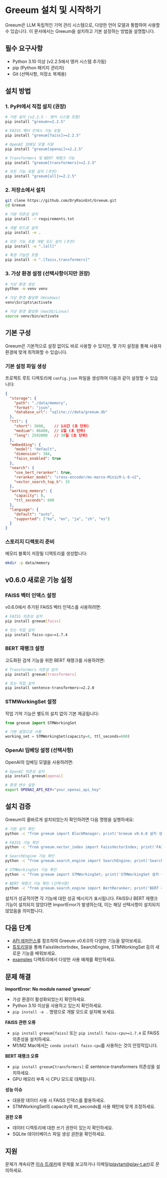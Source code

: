 ﻿# Greeum 설치 및 시작하기

Greeum은 LLM 독립적인 기억 관리 시스템으로, 다양한 언어 모델과 통합하여 사용할 수 있습니다. 이 문서에서는 Greeum을 설치하고 기본 설정하는 방법을 설명합니다.

## 필수 요구사항

- Python 3.10 이상 (v2.2.5에서 앵커 시스템 추가됨)
- pip (Python 패키지 관리자)
- Git (선택사항, 저장소 복제용)

## 설치 방법

### 1. PyPI에서 직접 설치 (권장)

```bash
# 기본 설치 (v2.2.5 - 앵커 시스템 포함)
pip install "greeum>=2.2.5"

# FAISS 벡터 인덱스 기능 포함
pip install "greeum[faiss]>=2.2.5"

# OpenAI 임베딩 모델 지원
pip install "greeum[openai]>=2.2.5"

# Transformers 및 BERT 재랭크 기능
pip install "greeum[transformers]>=2.2.5"

# 모든 기능 포함 설치 (추천)
pip install "greeum[all]>=2.2.5"
```

### 2. 저장소에서 설치

```bash
git clone https://github.com/DryRainEnt/Greeum.git
cd Greeum

# 기본 의존성 설치
pip install -r requirements.txt

# 개발 모드로 설치
pip install -e .

# 모든 기능 포함 개발 모드 설치 (추천)
pip install -e ".[all]"

# 특정 기능만 포함
pip install -e ".[faiss,transformers]"
```

### 3. 가상 환경 설정 (선택사항이지만 권장)

```bash
# 가상 환경 생성
python -m venv venv

# 가상 환경 활성화 (Windows)
venv\Scripts\activate

# 가상 환경 활성화 (macOS/Linux)
source venv/bin/activate
```

## 기본 구성

Greeum은 기본적으로 설정 없이도 바로 사용할 수 있지만, 몇 가지 설정을 통해 사용자 환경에 맞게 최적화할 수 있습니다.

### 기본 설정 파일 생성

프로젝트 루트 디렉토리에 `config.json` 파일을 생성하여 다음과 같이 설정할 수 있습니다:

```json
{
  "storage": {
    "path": "./data/memory",
    "format": "json",
    "database_url": "sqlite:///data/greeum.db"
  },
  "ttl": {
    "short": 3600,    // 1시간 (초 단위)
    "medium": 86400,  // 1일 (초 단위)
    "long": 2592000   // 30일 (초 단위)
  },
  "embedding": {
    "model": "default",
    "dimension": 384,
    "faiss_enabled": true
  },
  "search": {
    "use_bert_reranker": true,
    "reranker_model": "cross-encoder/ms-marco-MiniLM-L-6-v2",
    "vector_search_top_k": 15
  },
  "working_memory": {
    "capacity": 8,
    "ttl_seconds": 600
  },
  "language": {
    "default": "auto",
    "supported": ["ko", "en", "ja", "zh", "es"]
  }
}
```

### 스토리지 디렉토리 준비

메모리 블록이 저장될 디렉토리를 생성합니다:

```bash
mkdir -p data/memory
```

## v0.6.0 새로운 기능 설정

### FAISS 벡터 인덱스 설정

v0.6.0에서 추가된 FAISS 벡터 인덱스를 사용하려면:

```bash
# FAISS 의존성 설치
pip install greeum[faiss]

# 또는 직접 설치
pip install faiss-cpu>=1.7.4
```

### BERT 재랭크 설정

고도화된 검색 기능을 위한 BERT 재랭크를 사용하려면:

```bash
# Transformers 의존성 설치
pip install greeum[transformers]

# 또는 직접 설치
pip install sentence-transformers>=2.2.0
```

### STMWorkingSet 설정

작업 기억 기능은 별도의 설치 없이 기본 제공됩니다:

```python
from greeum import STMWorkingSet

# 기본 설정으로 사용
working_set = STMWorkingSet(capacity=8, ttl_seconds=600)
```

### OpenAI 임베딩 설정 (선택사항)

OpenAI의 임베딩 모델을 사용하려면:

```bash
# OpenAI 의존성 설치
pip install greeum[openai]

# 환경 변수 설정
export OPENAI_API_KEY="your_openai_api_key"
```

## 설치 검증

Greeum이 올바르게 설치되었는지 확인하려면 다음 명령을 실행하세요:

```bash
# 기본 설치 확인
python -c "from greeum import BlockManager; print('Greeum v0.6.0 설치 성공!')"

# FAISS 기능 확인
python -c "from greeum.vector_index import FaissVectorIndex; print('FAISS 벡터 인덱스 설치 성공!')"

# SearchEngine 기능 확인
python -c "from greeum.search_engine import SearchEngine; print('SearchEngine 설치 성공!')"

# STMWorkingSet 기능 확인
python -c "from greeum import STMWorkingSet; print('STMWorkingSet 설치 성공!')"

# BERT 재랭크 기능 확인 (선택사항)
python -c "from greeum.search_engine import BertReranker; print('BERT 재랭크 설치 성공!')"
```

설치가 성공적이면 각 기능에 대한 성공 메시지가 표시됩니다. FAISS나 BERT 재랭크 기능이 설치되지 않았다면 ImportError가 발생하는데, 이는 해당 선택사항이 설치되지 않았음을 의미합니다.

## 다음 단계

- [API 레퍼런스](api-reference.md)를 참조하여 Greeum v0.6.0의 다양한 기능을 알아보세요.
- [튜토리얼](tutorials.md)을 통해 FaissVectorIndex, SearchEngine, STMWorkingSet 등의 새로운 기능을 배워보세요.
- [examples](../examples/) 디렉토리에서 다양한 사용 예제를 확인하세요.

## 문제 해결

**ImportError: No module named 'greeum'**
- 가상 환경이 활성화되었는지 확인하세요.
- Python 3.10 이상을 사용하고 있는지 확인하세요.
- `pip install -e .` 명령으로 개발 모드로 설치해 보세요.

**FAISS 관련 오류**
- `pip install greeum[faiss]` 또는 `pip install faiss-cpu>=1.7.4` 로 FAISS 의존성을 설치하세요.
- M1/M2 Mac에서는 `conda install faiss-cpu`를 사용하는 것이 안정적입니다.

**BERT 재랭크 오류**
- `pip install greeum[transformers]` 로 sentence-transformers 의존성을 설치하세요.
- GPU 메모리 부족 시 CPU 모드로 대체됩니다.

**성능 이슈**
- 대용량 데이터 사용 시 FAISS 인덱스를 활용하세요.
- STMWorkingSet의 capacity와 ttl_seconds를 사용 패턴에 맞게 조정하세요.

**권한 오류**
- 데이터 디렉토리에 대한 쓰기 권한이 있는지 확인하세요.
- SQLite 데이터베이스 파일 생성 권한을 확인하세요.

## 지원

문제가 계속되면 [이슈 트래커](https://github.com/DryRainEnt/Greeum/issues)에 문제를 보고하거나 이메일(playtart@play-t.art)로 문의하세요. 
